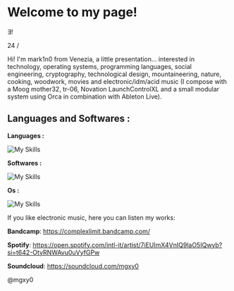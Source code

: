 # Welcome to my page!

∃!

24 /

Hi! I'm mark1n0 from Venezia, a little presentation... interested in technology, operating systems, programming languages, social engineering, cryptography, technological design, mountaineering, nature, cooking, woodwork, movies and electronic/idm/acid music (I compose with a Moog mother32, tr-06, Novation LaunchControlXL and a small modular system using Orca in combination with Ableton Live).

## Languages and Softwares :

**Languages :**

![My Skills](https://go-skill-icons.vercel.app/api/icons?i=bash,c,cpp,java,js,ruby,py,powershell,rust,asm,html,css,)

**Softwares :**

![My Skills](https://go-skill-icons.vercel.app/api/icons?i=github,mastodon,chrome,tor,proton,atom,electron,npm,nodejs,ableton,figma,autocad)

**Os :**

![My Skills](https://go-skill-icons.vercel.app/api/icons?i=linux,bsd,debian,apple,windows)

If you like electronic music, here you can listen my works:

**Bandcamp**: https://complexlimit.bandcamp.com/

**Spotify**: https://open.spotify.com/intl-it/artist/7iEUImX4VnIQ9laO5IQwyb?si=t642-OtyRNWAvu0uVyfGPw

**Soundcloud**: https://soundcloud.com/mgxy0

@mgxy0

